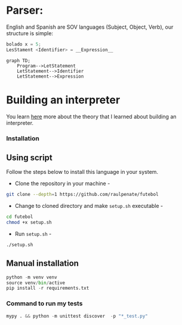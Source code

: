# Parser:
English and Spanish are SOV languages (Subject, Object, Verb), our structure is simple:
```python
bolado x = 5;
LesStament <Identifier> = __Expression__
```
```mermaid
graph TD;
    Program-->LetStatement
    LetStatement-->Identifier
    LetStatement-->Expression
```

# Building an interpreter

You learn [here](https://github.com/raulpenate/futebol/blob/main/info/README.md) more about the theory that I learned about building an interpreter.

### Installation
## Using script
Follow the steps below to install this language in your system.
- Clone the repository in your machine - 
```sh
git clone --depth=1 https://github.com/raulpenate/futebol
```
- Change to cloned directory and make `setup.sh` executable - 
```sh
cd futebol
chmod +x setup.sh
```

- Run `setup.sh` -
```sh
./setup.sh
```

## Manual installation

```python
python -m venv venv
source venv/bin/active
pip install -r requirements.txt
```

### Command to run my tests
```python
mypy . && python -m unittest discover  -p "*_test.py"
```

